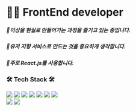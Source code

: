 
# 👨‍💻 FrontEnd developer
##### 🌟이상을 현실로 만들어가는 과정을 즐기고 있는 중입니다.
##### 🌟유저 지향 서비스로 만드는 것을 중요하게 생각합니다.
##### 🌟주로 React.js를 사용합니다.

### 🛠 Tech Stack 🛠 
<p float="left">
<img src="https://img.shields.io/badge/html5-E34F26?style=flat&logo=html5&logoColor=white">
<img src="https://img.shields.io/badge/css-1572B6?style=flat&logo=CSS3&logoColor=white">
<img src="https://img.shields.io/badge/javascript-F7DF1E?style=flat&logo=JavaScript&logoColor=black">
<img src="https://img.shields.io/badge/python-3670A0?style=flat&logo=python&logoColor=FF9E0F">
<img src="https://img.shields.io/badge/react-1496FF?style=flat&logo=react&logoColor=white">
<img src="https://img.shields.io/badge/redux-764ABC?style=flat&logo=redux&logoColor=EF2D5E">
<img src="https://img.shields.io/badge/firebase-FFCA28?style=flat&logo=firebase&logoColor=black"> <br/>
<img src="https://img.shields.io/badge/figma-F24E1E?style=flat&logo=figma&logoColor=white">
<img src="https://img.shields.io/badge/styledcomponents-DB7093?style=flat&logo=styledcomponents&logoColor=white">
</p>
